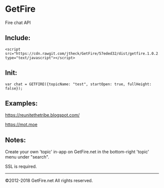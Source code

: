 # GetFire

Fire chat API


Include:
---

```
<script src="https://cdn.rawgit.com/jtheck/GetFire/57eded32/dist/getfire.1.0.2.min.js" type="text/javascript"></script>
```

Init:
---
```
var chat = GETFIRE({topicName: "test", startOpen: true, fullHeight: false});
```

Examples:
---
https://reunitethetribe.blogspot.com/

https://mot.moe


Notes:
---
Create your own 'topic' in-app on GetFire.net in the bottom-right 'topic' menu under "search".

SSL is required.


---
©2012-2018 GetFire.net All rights reserved.
